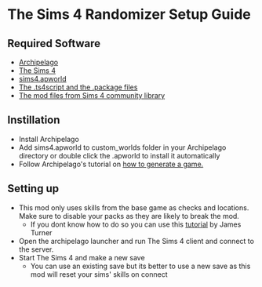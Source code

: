 # The Sims 4 Randomizer Setup Guide

## Required Software
- [Archipelago](https://github.com/ArchipelagoMW/Archipelago/releases/latest)
- [The Sims 4](https://store.steampowered.com/app/1222670/The_Sims_4/)
- [sims4.apworld](https://github.com/meaomeaomeaoo/Archipelago/releases)
- [The .ts4script and the .package files](https://github.com/meaomeaomeaoo/Sims4ArchipelagoMod/releases)
- [The mod files from Sims 4 community library](https://github.com/ColonolNutty/Sims4CommunityLibrary/releases)

## Instillation
- Install Archipelago
- Add sims4.apworld to custom_worlds folder in your Archipelago directory or double click the .apworld to install it automatically
- Follow Archipelago's tutorial on [how to generate a game.](https://archipelago.gg/tutorial/Archipelago/setup/en)

## Setting up
- This mod only uses skills from the base game as checks and locations. Make sure to disable your packs as they are likely to break the mod. 
  * If you dont know how to do so you can use this [tutorial](https://jamesturner.yt/disablepacks) by James Turner
- Open the archipelago launcher and run The Sims 4 client and connect to the server.
- Start The Sims 4 and make a new save
  * You can use an existing save but its better to use a new save as this mod will reset your sims' skills on connect
